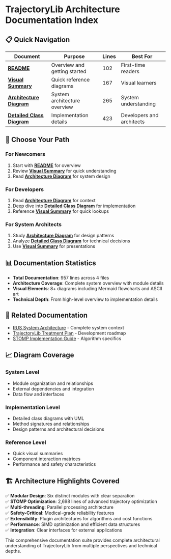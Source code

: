 # TrajectoryLib Architecture Documentation Index

## 📋 Quick Navigation

| Document | Purpose | Lines | Best For |
|----------|---------|-------|----------|
| **[README](README.md)** | Overview and getting started | 102 | First-time readers |
| **[Visual Summary](TrajectoryLib_Visual_Summary.md)** | Quick reference diagrams | 167 | Visual learners |
| **[Architecture Diagram](TrajectoryLib_Architecture_Diagram.md)** | System architecture overview | 265 | System understanding |
| **[Detailed Class Diagram](TrajectoryLib_Detailed_Class_Diagram.md)** | Implementation details | 423 | Developers and architects |

## 🎯 Choose Your Path

### For Newcomers
1. Start with **[README](README.md)** for overview
2. Review **[Visual Summary](TrajectoryLib_Visual_Summary.md)** for quick understanding
3. Read **[Architecture Diagram](TrajectoryLib_Architecture_Diagram.md)** for system design

### For Developers  
1. Read **[Architecture Diagram](TrajectoryLib_Architecture_Diagram.md)** for context
2. Deep dive into **[Detailed Class Diagram](TrajectoryLib_Detailed_Class_Diagram.md)** for implementation
3. Reference **[Visual Summary](TrajectoryLib_Visual_Summary.md)** for quick lookups

### For System Architects
1. Study **[Architecture Diagram](TrajectoryLib_Architecture_Diagram.md)** for design patterns
2. Analyze **[Detailed Class Diagram](TrajectoryLib_Detailed_Class_Diagram.md)** for technical decisions
3. Use **[Visual Summary](TrajectoryLib_Visual_Summary.md)** for presentations

## 📊 Documentation Statistics

- **Total Documentation**: 957 lines across 4 files
- **Architecture Coverage**: Complete system overview with module details
- **Visual Elements**: 8+ diagrams including Mermaid flowcharts and ASCII art
- **Technical Depth**: From high-level overview to implementation details

## 🔗 Related Documentation

- [RUS System Architecture](../RUS_SYSTEM_ARCHITECTURE_DOCUMENTATION.md) - Complete system context
- [TrajectoryLib Treatment Plan](../TRAJECTORYLIB_FULL_TREATMENT_PLAN.md) - Development roadmap
- [STOMP Implementation Guide](../STOMP_INTERFACE_GUIDE.md) - Algorithm specifics

## 📈 Diagram Coverage

### System Level
- Module organization and relationships
- External dependencies and integration
- Data flow and interfaces

### Implementation Level  
- Detailed class diagrams with UML
- Method signatures and relationships
- Design patterns and architectural decisions

### Reference Level
- Quick visual summaries
- Component interaction matrices
- Performance and safety characteristics

## 🏗️ Architecture Highlights Covered

✅ **Modular Design**: Six distinct modules with clear separation  
✅ **STOMP Optimization**: 2,698 lines of advanced trajectory optimization  
✅ **Multi-threading**: Parallel processing architecture  
✅ **Safety-Critical**: Medical-grade reliability features  
✅ **Extensibility**: Plugin architectures for algorithms and cost functions  
✅ **Performance**: SIMD optimization and efficient data structures  
✅ **Integration**: Clear interfaces for external applications  

This comprehensive documentation suite provides complete architectural understanding of TrajectoryLib from multiple perspectives and technical depths.